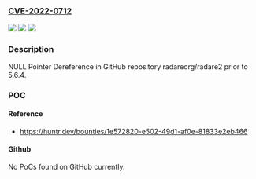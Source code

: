 ### [CVE-2022-0712](https://cve.mitre.org/cgi-bin/cvename.cgi?name=CVE-2022-0712)
![](https://img.shields.io/static/v1?label=Product&message=radareorg%2Fradare2&color=blue)
![](https://img.shields.io/static/v1?label=Version&message=n%2Fa&color=blue)
![](https://img.shields.io/static/v1?label=Vulnerability&message=CWE-476%20NULL%20Pointer%20Dereference&color=brighgreen)

### Description

NULL Pointer Dereference in GitHub repository radareorg/radare2 prior to 5.6.4.

### POC

#### Reference
- https://huntr.dev/bounties/1e572820-e502-49d1-af0e-81833e2eb466

#### Github
No PoCs found on GitHub currently.

